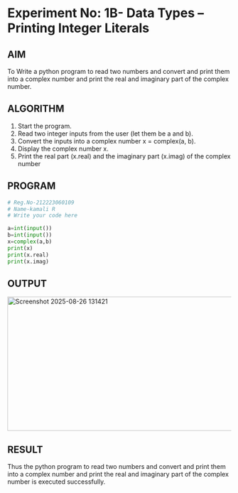 # Experiment No: 1B- Data Types – Printing Integer Literals

## AIM  
To Write a python program to read two numbers and convert and print them into a complex number and print the real and imaginary part of the complex number.
## ALGORITHM  
1. Start the program.
2. Read two integer inputs from the user (let them be a and b).
3. Convert the inputs into a complex number x = complex(a, b).
4. Display the complex number x.
5. Print the real part (x.real) and the imaginary part (x.imag) of the complex number

## PROGRAM
```python
# Reg.No-212223060109
# Name-kamali R
# Write your code here

a=int(input())
b=int(input())
x=complex(a,b)
print(x)
print(x.real)
print(x.imag)
```
## OUTPUT
<img width="960" height="302" alt="Screenshot 2025-08-26 131421" src="https://github.com/user-attachments/assets/e26b4df2-ed0b-4a7b-aa34-a12f486da34e" />

## RESULT
Thus the python program to read two numbers and convert and print them into a complex number and print the real and imaginary part of the complex number is executed successfully.
